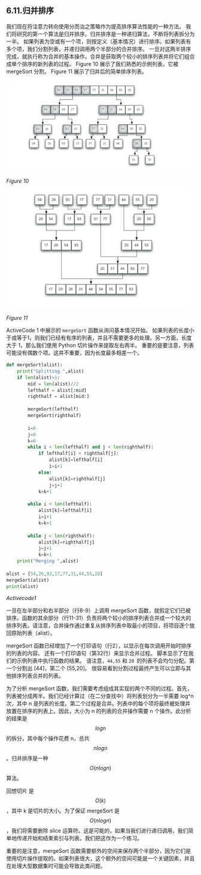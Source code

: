 ## 6.11.归并排序

我们现在将注意力转向使用分而治之策略作为提高排序算法性能的一种方法。 我们将研究的第一个算法是归并排序。归并排序是一种递归算法，不断将列表拆分为一半。 如果列表为空或有一个项，则按定义（基本情况）进行排序。如果列表有多个项，我们分割列表，并递归调用两个半部分的合并排序。 一旦对这两半排序完成，就执行称为合并的基本操作。合并是获取两个较小的排序列表并将它们组合成单个排序的新列表的过程。 Figure 10 展示了我们熟悉的示例列表，它被mergeSort 分割。 Figure 11 展示了归并后的简单排序列表。

![6.11.归并排序.figure10](assets/5.11.%E5%BD%92%E5%B9%B6%E6%8E%92%E5%BA%8F.figure10.png)

*Figure 10*
![6.11.归并排序.figure11](assets/5.11.%E5%BD%92%E5%B9%B6%E6%8E%92%E5%BA%8F.figure11.png)

*Figure 11*

ActiveCode 1 中展示的 `mergeSort` 函数从询问基本情况开始。 如果列表的长度小于或等于1，则我们已经有有序的列表，并且不需要更多的处理。另一方面，长度大于 1，那么我们使用 Python 切片操作来提取左右两半。 重要的是要注意，列表可能没有偶数个项。这并不重要，因为长度最多相差一个。

```python
def mergeSort(alist):
    print("Splitting ",alist)
    if len(alist)>1:
        mid = len(alist)//2
        lefthalf = alist[:mid]
        righthalf = alist[mid:]

        mergeSort(lefthalf)
        mergeSort(righthalf)

        i=0
        j=0
        k=0
        while i < len(lefthalf) and j < len(righthalf):
            if lefthalf[i] < righthalf[j]:
                alist[k]=lefthalf[i]
                i=i+1
            else:
                alist[k]=righthalf[j]
                j=j+1
            k=k+1

        while i < len(lefthalf):
            alist[k]=lefthalf[i]
            i=i+1
            k=k+1

        while j < len(righthalf):
            alist[k]=righthalf[j]
            j=j+1
            k=k+1
    print("Merging ",alist)

alist = [54,26,93,17,77,31,44,55,20]
mergeSort(alist)
print(alist)
```

*Activecode1*

一旦在左半部分和右半部分（行8-9）上调用 mergeSort 函数，就假定它们已被排序。函数的其余部分（行11-31）负责将两个较小的排序列表合并成一个较大的排序列表。请注意，合并操作通过重复从排序列表中取最小的项目，将项目逐个放回原始列表（alist）。

mergeSort 函数已经增加了一个打印语句（行2），以显示在每次调用开始时排序的列表的内容。 还有一个打印语句（第32行）来显示合并过程。 脚本显示了在我们的示例列表中执行函数的结果。 请注意，`44,55` 和 `20 `的列表不会均匀分配。第一个分割出 [44]，第二个 [55,20]。 很容易看到分割过程最终产生可以立即与其他排序列表合并的列表。

为了分析 mergeSort 函数，我们需要考虑组成其实现的两个不同的过程。首先，列表被分成两半。我们已经计算过（在二分查找中）将列表划分为一半需要 log^n 次，其中 n 是列表的长度。第二个过程是合并。列表中的每个项将最终被处理并放置在排序的列表上。因此，大小为 n 的列表的合并操作需要 n 个操作。此分析的结果是 $$logn$$ 的拆分，其中每个操作花费 n，总共 $$nlogn$$ 。归并排序是一种 $$O(nlogn)$$ 算法。

回想切片 是 $$O(k)$$，其中 k 是切片的大小。为了保证 mergeSort 是 $$O(nlogn)$$，我们将需要删除 slice 运算符。这是可能的，如果当我们进行递归调用，我们简单地传递开始和结束索引与列表。我们把这作为一个练习。

重要的是注意，mergeSort 函数需要额外的空间来保存两个半部分，因为它们是使用切片操作提取的。如果列表很大，这个额外的空间可能是一个关键因素，并且在处理大型数据集时可能会导致此类问题。
